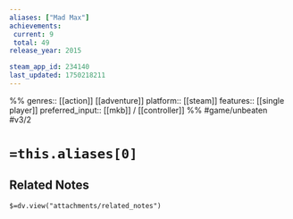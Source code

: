 ```yaml
---
aliases: ["Mad Max"]
achievements:
 current: 9
 total: 49
release_year: 2015

steam_app_id: 234140
last_updated: 1750218211
---
```

%%
genres:: [[action]] [[adventure]]
platform:: [[steam]]
features:: [[single player]]
preferred_input:: [[mkb]] / [[controller]]
%%
#game/unbeaten
#v3/2

# `=this.aliases[0]`
## Related Notes
`$=dv.view("attachments/related_notes")`